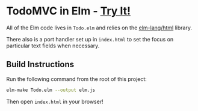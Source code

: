 # TodoMVC in Elm - [Try It!](http://evancz.github.io/elm-todomvc)

All of the Elm code lives in `Todo.elm` and relies on the [elm-lang/html][html] library. 

[html]: http://package.elm-lang.org/packages/elm-lang/html/latest 

There also is a port handler set up in `index.html` to set the focus on particular text fields when necessary.


## Build Instructions

Run the following command from the root of this project:

```bash
elm-make Todo.elm --output elm.js
```

Then open `index.html` in your browser!
